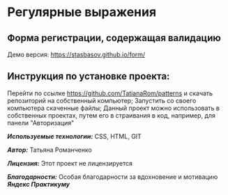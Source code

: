 
# Регулярные выражения
## Форма регистрации, содержащая валидацию

Демо версия: https://stasbasov.github.io/form/

## Инструкция по установке проекта:

Перейти по ссылке https://github.com/TatianaRom/patterns и скачать репозиторий на собственный компьютер;
Запустить со своего компьютера скаченные файлы; Данный проект можно использовать в собственных проектах, путем его в страивания в код, например, для панели "Авторизация"

***Используемые технологии:*** CSS, HTML, GIT

***Автор:*** Татьяна Романченко

***Лицензия:*** Этот проект не лицензируется

***Благодарности:*** Особая благодарности за вдохновение и мотивацию ***Яндекс Практикуму***
